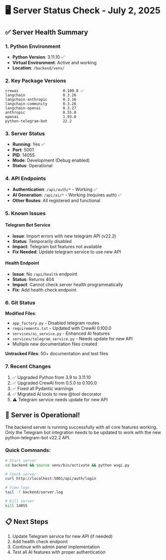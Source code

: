 # 🖥️ Server Status Check - July 2, 2025

## ✅ Server Health Summary

### 1. **Python Environment**
- **Python Version**: 3.11.10 ✅
- **Virtual Environment**: Active and working
- **Location**: `/backend/venv/`

### 2. **Key Package Versions**
```
crewai                    0.100.0 ✅
langchain                 0.3.26
langchain-anthropic       0.3.16
langchain-community       0.3.26
langchain-openai          0.3.27
anthropic                 0.55.0
openai                    1.93.0
python-telegram-bot       22.2
```

### 3. **Server Status**
- **Running**: Yes ✅
- **Port**: 5001
- **PID**: 14055
- **Mode**: Development (Debug enabled)
- **Status**: Operational

### 4. **API Endpoints**
- **Authentication**: `/api/auth/*` - Working ✅
- **AI Generation**: `/api/ai/*` - Working (requires auth) ✅
- **Other Routes**: All registered and functional

### 5. **Known Issues**

#### Telegram Bot Service
- **Issue**: Import errors with new telegram API (v22.2)
- **Status**: Temporarily disabled
- **Impact**: Telegram bot features not available
- **Fix Needed**: Update telegram service to use new API

#### Health Endpoint
- **Issue**: No `/api/health` endpoint
- **Status**: Returns 404
- **Impact**: Cannot check server health programmatically
- **Fix**: Add health check endpoint

### 6. **Git Status**
**Modified Files**:
- `app_factory.py` - Disabled telegram routes
- `requirements.txt` - Updated with CrewAI 0.100.0
- `services/ai_service.py` - Enhanced AI features
- `services/telegram_service.py` - Needs update for new API
- Multiple new documentation files created

**Untracked Files**: 50+ documentation and test files

### 7. **Recent Changes**
1. ✅ Upgraded Python from 3.9 to 3.11.10
2. ✅ Upgraded CrewAI from 0.5.0 to 0.100.0
3. ✅ Fixed all Pydantic warnings
4. ✅ Migrated AI tools to new @tool decorator
5. ⚠️ Telegram service needs update for new API

## 🚀 Server is Operational!

The backend server is running successfully with all core features working. Only the Telegram bot integration needs to be updated to work with the new python-telegram-bot v22.2 API.

### Quick Commands:
```bash
# Start server
cd backend && source venv/bin/activate && python wsgi.py

# Check server
curl http://localhost:5001/api/auth/login

# View logs
tail -f backend/server.log

# Kill server
kill 14055
```

## 📋 Next Steps
1. Update Telegram service for new API (if needed)
2. Add health check endpoint
3. Continue with admin panel implementation
4. Test all AI features with proper authentication